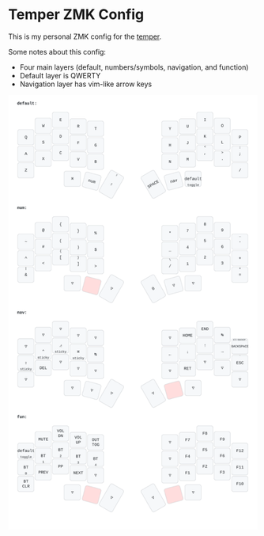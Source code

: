 # Temper ZMK Config

This is my personal ZMK config for the [temper](https://github.com/raeedcho/temper).

Some notes about this config:
- Four main layers (default, numbers/symbols, navigation, and function)
- Default layer is QWERTY
- Navigation layer has vim-like arrow keys

![Temper Keymap](keymap_img/temper.svg)
